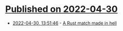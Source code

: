 # [Published on 2022-04-30](index.md)

* [2022-04-30, 13:51:46](https://news.ycombinator.com/item?id=31216080) - [A Rust match made in hell](https://fasterthanli.me/articles/a-rust-match-made-in-hell)
